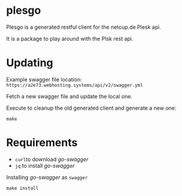 # plesgo


Plesgo is a generated restful client for the netcup.de Plesk api.

It is a package to play around with the Plsk rest api.


# Updating

Example swagger file location: `https://a2e73.webhosting.systems/api/v2/swagger.yml`

Fetch a new swagger file and update the local one.

Execute to cleanup the old generated client and generate a new one:

```shell
make
```


# Requirements
- `curl`to download *go-swagger*
- `jq` to install *go-swagger*

Installing *go-swagger* as `swagger`
```shell
make install
```


